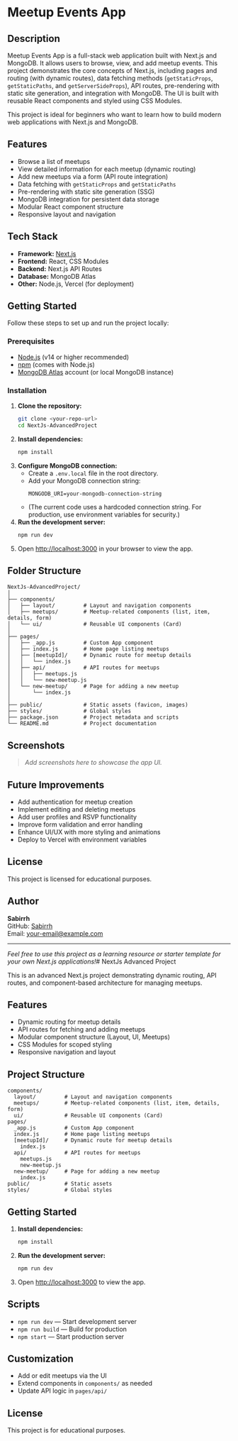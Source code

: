 # Meetup Events App

## Description

Meetup Events App is a full-stack web application built with Next.js and MongoDB. It allows users to browse, view, and add meetup events. This project demonstrates the core concepts of Next.js, including pages and routing (with dynamic routes), data fetching methods (`getStaticProps`, `getStaticPaths`, and `getServerSideProps`), API routes, pre-rendering with static site generation, and integration with MongoDB. The UI is built with reusable React components and styled using CSS Modules.

This project is ideal for beginners who want to learn how to build modern web applications with Next.js and MongoDB.

## Features

- Browse a list of meetups
- View detailed information for each meetup (dynamic routing)
- Add new meetups via a form (API route integration)
- Data fetching with `getStaticProps` and `getStaticPaths`
- Pre-rendering with static site generation (SSG)
- MongoDB integration for persistent data storage
- Modular React component structure
- Responsive layout and navigation

## Tech Stack

- **Framework:** [Next.js](https://nextjs.org/)
- **Frontend:** React, CSS Modules
- **Backend:** Next.js API Routes
- **Database:** MongoDB Atlas
- **Other:** Node.js, Vercel (for deployment)

## Getting Started

Follow these steps to set up and run the project locally:

### Prerequisites

- [Node.js](https://nodejs.org/) (v14 or higher recommended)
- [npm](https://www.npmjs.com/) (comes with Node.js)
- [MongoDB Atlas](https://www.mongodb.com/cloud/atlas) account (or local MongoDB instance)

### Installation

1. **Clone the repository:**
   ```bash
   git clone <your-repo-url>
   cd NextJs-AdvancedProject
   ```
2. **Install dependencies:**
   ```bash
   npm install
   ```
3. **Configure MongoDB connection:**
   - Create a `.env.local` file in the root directory.
   - Add your MongoDB connection string:
     ```env
     MONGODB_URI=your-mongodb-connection-string
     ```
   - (The current code uses a hardcoded connection string. For production, use environment variables for security.)
4. **Run the development server:**
   ```bash
   npm run dev
   ```
5. Open [http://localhost:3000](http://localhost:3000) in your browser to view the app.

## Folder Structure

```
NextJs-AdvancedProject/
│
├── components/
│   ├── layout/         # Layout and navigation components
│   ├── meetups/        # Meetup-related components (list, item, details, form)
│   └── ui/             # Reusable UI components (Card)
│
├── pages/
│   ├── _app.js         # Custom App component
│   ├── index.js        # Home page listing meetups
│   ├── [meetupId]/     # Dynamic route for meetup details
│   │   └── index.js
│   ├── api/            # API routes for meetups
│   │   ├── meetups.js
│   │   └── new-meetup.js
│   └── new-meetup/     # Page for adding a new meetup
│       └── index.js
│
├── public/             # Static assets (favicon, images)
├── styles/             # Global styles
├── package.json        # Project metadata and scripts
└── README.md           # Project documentation
```

## Screenshots

> _Add screenshots here to showcase the app UI._

## Future Improvements

- Add authentication for meetup creation
- Implement editing and deleting meetups
- Add user profiles and RSVP functionality
- Improve form validation and error handling
- Enhance UI/UX with more styling and animations
- Deploy to Vercel with environment variables

## License

This project is licensed for educational purposes.

## Author

**Sabirrh**  
GitHub: [Sabirrh](https://github.com/Sabirrh)  
Email: your-email@example.com

---

_Feel free to use this project as a learning resource or starter template for your own Next.js applications!_# NextJs Advanced Project

This is an advanced Next.js project demonstrating dynamic routing, API routes, and component-based architecture for managing meetups.

## Features
- Dynamic routing for meetup details
- API routes for fetching and adding meetups
- Modular component structure (Layout, UI, Meetups)
- CSS Modules for scoped styling
- Responsive navigation and layout

## Project Structure
```
components/
  layout/         # Layout and navigation components
  meetups/        # Meetup-related components (list, item, details, form)
  ui/             # Reusable UI components (Card)
pages/
  _app.js         # Custom App component
  index.js        # Home page listing meetups
  [meetupId]/     # Dynamic route for meetup details
    index.js
  api/            # API routes for meetups
    meetups.js
    new-meetup.js
  new-meetup/     # Page for adding a new meetup
    index.js
public/           # Static assets
styles/           # Global styles
```

## Getting Started

1. **Install dependencies:**
   ```bash
   npm install
   ```
2. **Run the development server:**
   ```bash
   npm run dev
   ```
3. Open [http://localhost:3000](http://localhost:3000) to view the app.

## Scripts
- `npm run dev` — Start development server
- `npm run build` — Build for production
- `npm start` — Start production server

## Customization
- Add or edit meetups via the UI
- Extend components in `components/` as needed
- Update API logic in `pages/api/`

## License
This project is for educational purposes.
